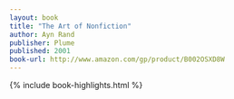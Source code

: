 ```yaml
---
layout: book
title: "The Art of Nonfiction"
author: Ayn Rand
publisher: Plume
published: 2001
book-url: http://www.amazon.com/gp/product/B002OSXD8W
---
```


{% include book-highlights.html %}
